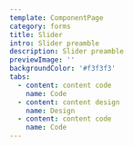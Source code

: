 ```yaml
---
template: ComponentPage
category: forms
title: Slider
intro: Slider preamble
description: Slider preamble
previewImage: ''
backgroundColor: '#f3f3f3'
tabs:
  - content: content code
    name: Code
  - content: content design
    name: Design
  - content: content code
    name: Code
---
```


